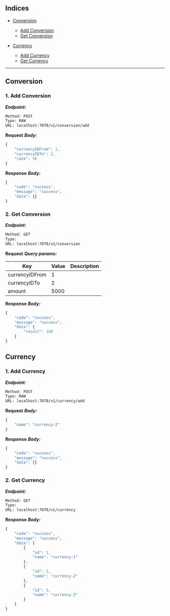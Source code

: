 ## Indices

* [Conversion](#conversion)

  * [Add Conversion](#1-add-conversion)
  * [Get Conversion](#2-get-conversion)

* [Currency](#currency)

  * [Add Currency](#1-add-currency)
  * [Get Currency](#2-get-currency)


--------


## Conversion



### 1. Add Conversion



***Endpoint:***

```bash
Method: POST
Type: RAW
URL: localhost:7070/v1/conversion/add
```



**Request**
***Body:***

```js        
{
    "currencyIDFrom": 1,
    "currencyIDTo": 2,
    "rate": 50
}
```

**Response**
***Body:***

```js
{
    "code": "success",
    "message": "success",
    "data": {}
}
```


### 2. Get Conversion



***Endpoint:***

```bash
Method: GET
Type: 
URL: localhost:7070/v1/conversion
```


**Request**
***Query params:***

| Key | Value | Description |
| --- | ------|-------------|
| currencyIDFrom | 1 |  |
| currencyIDTo | 2 |  |
| amount | 5000 |  |


**Response**
***Body:***

```js
{
    "code": "success",
    "message": "success",
    "data": {
        "result": 100
    }
}
```


## Currency



### 1. Add Currency



***Endpoint:***

```bash
Method: POST
Type: RAW
URL: localhost:7070/v1/currency/add
```


**Request**
***Body:***

```js        
{
    "name": "currency-2"
}
```

**Response**
***Body:***

```js
{
    "code": "success",
    "message": "success",
    "data": {}
}
```



### 2. Get Currency



***Endpoint:***

```bash
Method: GET
Type: 
URL: localhost:7070/v1/currency
```

**Response**
***Body:***

```js
{
    "code": "success",
    "message": "success",
    "data": [
        {
            "id": 1,
            "name": "currency-1"
        },
        {
            "id": 2,
            "name": "currency-2"
        },
        {
            "id": 3,
            "name": "currency-2"
        }
    ]
}
```
